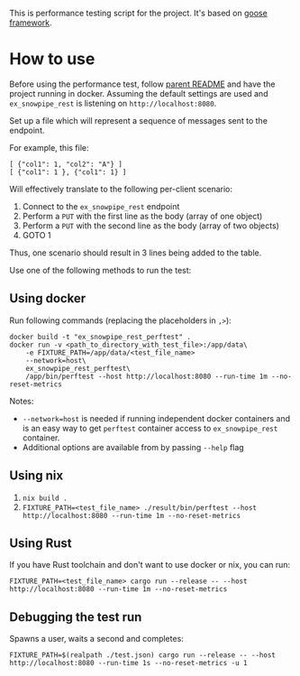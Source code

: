 This is performance testing script for the project. It's based on [goose
framework](https://book.goose.rs/).

# How to use

Before using the performance test, follow [parent README](../README.md) and have
the project running in docker. Assuming the default settings are used and
`ex_snowpipe_rest` is listening on `http://localhost:8080`.

Set up a file which will represent a sequence of messages sent to the endpoint.

For example, this file:

```
[ {"col1": 1, "col2": "A"} ]
[ {"col1": 1 }, {"col1": 1} ]
```

Will effectively translate to the following per-client scenario:

1. Connect to the `ex_snowpipe_rest` endpoint
2. Perform a `PUT` with the first line as the body (array of one object)
3. Perform a `PUT` with the second line as the body (array of two objects)
4. GOTO 1

Thus, one scenario should result in 3 lines being added to the table.

Use one of the following methods to run the test:

## Using docker

Run following commands (replacing the placeholders in `,>`):

```
docker build -t "ex_snowpipe_rest_perftest" .
docker run -v <path_to_directory_with_test_file>:/app/data\
    -e FIXTURE_PATH=/app/data/<test_file_name>
    --network=host\
    ex_snowpipe_rest_perftest\
    /app/bin/perftest --host http://localhost:8080 --run-time 1m --no-reset-metrics
```

Notes:

* `--network=host` is needed if running independent docker containers and is an
  easy way to get `perftest` container access to `ex_snowpipe_rest` container.
* Additional options are available from by passing `--help` flag

## Using nix

1. `nix build .`
2. `FIXTURE_PATH=<test_file_name> ./result/bin/perftest --host http://localhost:8080 --run-time 1m
   --no-reset-metrics`

## Using Rust

If you have Rust toolchain and don't want to use docker or nix, you can run:

```
FIXTURE_PATH=<test_file_name> cargo run --release -- --host http://localhost:8080 --run-time 1m --no-reset-metrics
```

## Debugging the test run

Spawns a user, waits a second and completes:
```
FIXTURE_PATH=$(realpath ./test.json) cargo run --release -- --host http://localhost:8080 --run-time 1s --no-reset-metrics -u 1
```
